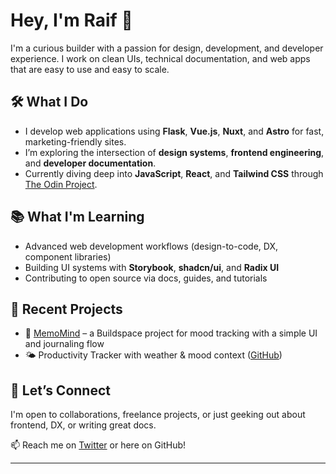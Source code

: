 # Hey, I'm Raif 👋

I'm a curious builder with a passion for design, development, and developer experience. I work on clean UIs, technical documentation, and web apps that are easy to use and easy to scale.

## 🛠 What I Do
- I develop web applications using **Flask**, **Vue.js**, **Nuxt**, and **Astro** for fast, marketing-friendly sites.
- I’m exploring the intersection of **design systems**, **frontend engineering**, and **developer documentation**.
- Currently diving deep into **JavaScript**, **React**, and **Tailwind CSS** through [The Odin Project](https://www.theodinproject.com/).

## 📚 What I'm Learning
- Advanced web development workflows (design-to-code, DX, component libraries)
- Building UI systems with **Storybook**, **shadcn/ui**, and **Radix UI**
- Contributing to open source via docs, guides, and tutorials

## 🚀 Recent Projects
- 🧠 [MemoMind](https://memo-mind.vercel.app) – a Buildspace project for mood tracking with a simple UI and journaling flow  
- 🌤️ Productivity Tracker with weather & mood context ([GitHub](https://github.com/raif-sh/productivity-tracker))

## 💬 Let’s Connect
I'm open to collaborations, freelance projects, or just geeking out about frontend, DX, or writing great docs.

📫 Reach me on [Twitter](https://twitter.com/RaifShareef_) or here on GitHub!

---

<!---
raif-sh/raif-sh is a ✨ special ✨ repository because its `README.md` (this file) appears on your GitHub profile.
You can click the Preview link to take a look at your changes.
--->
